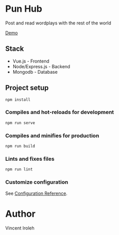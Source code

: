 # Pun Hub

Post and read wordplays with the rest of the world

[Demo](https://github.com/vincentiroleh/pun-hub-frontend)

## Stack

- Vue.js - Frontend
- Node/Express.js - Backend
- Mongodb - Database

## Project setup
```
npm install
```

### Compiles and hot-reloads for development
```
npm run serve
```

### Compiles and minifies for production
```
npm run build
```

### Lints and fixes files
```
npm run lint
```

### Customize configuration
See [Configuration Reference](https://cli.vuejs.org/config/).

# Author

Vincent Iroleh